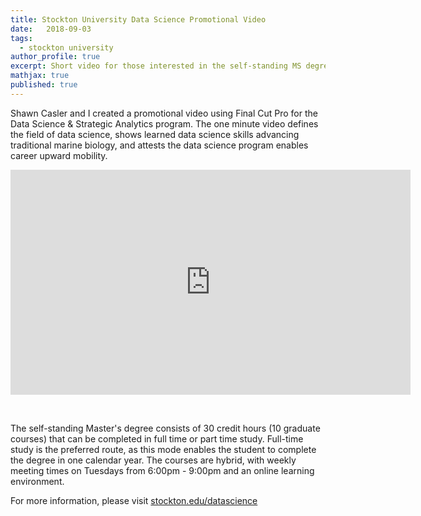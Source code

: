 ```yaml
---
title: Stockton University Data Science Promotional Video
date:   2018-09-03
tags:
  - stockton university
author_profile: true
excerpt: Short video for those interested in the self-standing MS degree
mathjax: true
published: true
---
```


Shawn Casler and I created a promotional video using Final Cut Pro for the Data Science & Strategic Analytics program. The one minute video defines the field of data science, shows learned data science skills advancing traditional marine biology, and attests the data science program enables career upward mobility.

<iframe id="ytplayer" type="text/html" width="640" height="360"
  src="https://www.youtube.com/embed/aBaCEJUrU8g"
  frameborder="0" allowfullscreen></iframe>

&nbsp;

The self-standing Master's degree consists of 30 credit hours (10 graduate courses) that can be completed in full time or part time study. Full-time study is the preferred route, as this mode enables the student to complete the degree in one calendar year. The courses are hybrid, with weekly meeting times on Tuesdays from 6:00pm - 9:00pm and an online learning environment. 

For more information, please visit [stockton.edu/datascience](stockton.edu/datascience)
